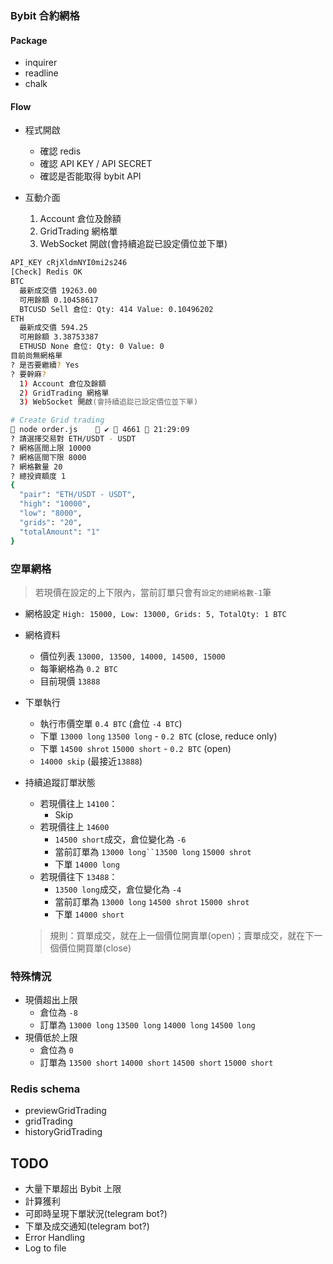 ### Bybit 合約網格

#### Package

- inquirer
- readline
- chalk

#### Flow

- 程式開啟

  - 確認 redis
  - 確認 API KEY / API SECRET
  - 確認是否能取得 bybit API

- 互動介面
  1. Account 倉位及餘額
  2. GridTrading 網格單
  3. WebSocket 開啟(會持續追踨已設定價位並下單)

```zsh
API_KEY cRjXldmNYI0mi2s246
[Check] Redis OK
BTC
  最新成交價 19263.00
  可用餘額 0.10458617
  BTCUSD Sell 倉位: Qty: 414 Value: 0.10496202
ETH
  最新成交價 594.25
  可用餘額 3.38753387
  ETHUSD None 倉位: Qty: 0 Value: 0
目前尚無網格單
? 是否要繼續? Yes
? 要幹麻?
  1) Account 倉位及餘額
  2) GridTrading 網格單
  3) WebSocket 開啟(會持續追踨已設定價位並下單)
```

```zsh
# Create Grid trading
 node order.js     ✔  4661  21:29:09
? 請選擇交易對 ETH/USDT - USDT
? 網格區間上限 10000
? 網格區間下限 8000
? 網格數量 20
? 總投資額度 1
{
  "pair": "ETH/USDT - USDT",
  "high": "10000",
  "low": "8000",
  "grids": "20",
  "totalAmount": "1"
}
```

### 空單網格

> 若現價在設定的上下限內，當前訂單只會有`設定的總網格數-1`筆

- 網格設定 `High: 15000, Low: 13000, Grids: 5, TotalQty: 1 BTC`

- 網格資料
  - 價位列表 `13000, 13500, 14000, 14500, 15000`
  - 每筆網格為 `0.2 BTC`
  - 目前現價 `13888`
- 下單執行

  - 執行市價空單 `0.4 BTC` (倉位 `-4 BTC`)
  - 下單 `13000 long` `13500 long` - `0.2 BTC` (close, reduce only)
  - 下單 `14500 shrot` `15000 short` - `0.2 BTC` (open)
  - `14000 skip` (最接近`13888`)

- 持續追蹤訂單狀態

  - 若現價往上 `14100`：
    - Skip
  - 若現價往上 `14600`
    - `14500 short`成交，倉位變化為 `-6`
    - 當前訂單為 ` 13000 long``13500 long ` `15000 shrot`
    - 下單 `14000 long`
  - 若現價往下 `13488`：
    - `13500 long`成交，倉位變化為 `-4`
    - 當前訂單為 `13000 long` `14500 shrot` `15000 shrot`
    - 下單 `14000 short`

  > 規則：買單成交，就在上一個價位開賣單(open)；賣單成交，就在下一個價位開買單(close)

### 特殊情況

- 現價超出上限
  - 倉位為 `-8`
  - 訂單為 `13000 long` `13500 long` `14000 long` `14500 long`
- 現價低於上限
  - 倉位為 `0`
  - 訂單為 `13500 short` `14000 short` `14500 short` `15000 short`

### Redis schema

- previewGridTrading
- gridTrading
- historyGridTrading

## TODO

- 大量下單超出 Bybit 上限
- 計算獲利
- 可即時呈現下單狀況(telegram bot?)
- 下單及成交通知(telegram bot?)
- Error Handling
- Log to file
